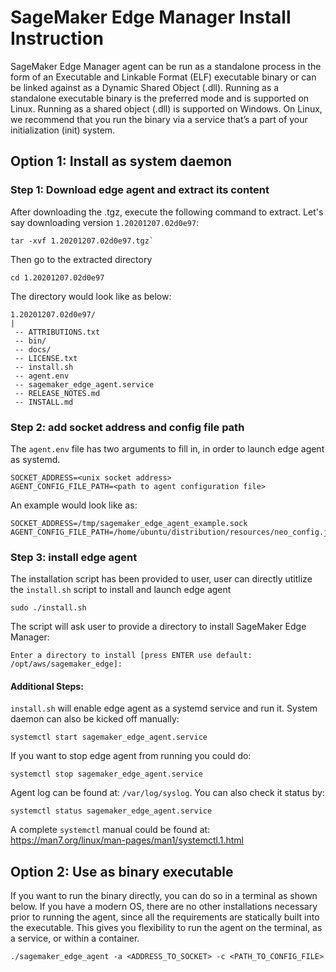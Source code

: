 # SageMaker Edge Manager Install Instruction

SageMaker Edge Manager agent can be run as a standalone process in the form of an Executable and Linkable Format (ELF) executable binary or can be linked against as a Dynamic Shared Object (.dll). Running as a standalone executable binary is the preferred mode and is supported on Linux. Running as a shared object (.dll) is supported on Windows. On Linux, we recommend that you run the binary via a service that’s a part of your initialization (init) system.

## Option 1: Install as system daemon

### Step 1: Download edge agent and extract its content
After downloading the .tgz, execute the following command to extract. Let's say downloading version `1.20201207.02d0e97`:
```
tar -xvf 1.20201207.02d0e97.tgz`
```

Then go to the extracted directory
```
cd 1.20201207.02d0e97
```

The directory would look like as below:
```
1.20201207.02d0e97/
| 
 -- ATTRIBUTIONS.txt
 -- bin/
 -- docs/
 -- LICENSE.txt
 -- install.sh
 -- agent.env
 -- sagemaker_edge_agent.service
 -- RELEASE_NOTES.md
 -- INSTALL.md
```

### Step 2: add socket address and config file path
The `agent.env` file has two arguments to fill in, in order to launch edge agent as systemd.
```
SOCKET_ADDRESS=<unix socket address>
AGENT_CONFIG_FILE_PATH=<path to agent configuration file>
```

An example would look like as:
```
SOCKET_ADDRESS=/tmp/sagemaker_edge_agent_example.sock
AGENT_CONFIG_FILE_PATH=/home/ubuntu/distribution/resources/neo_config.json
```

### Step 3: install edge agent
The installation script has been provided to user, user can directly utitlize the `install.sh` script to install and launch edge agent
```
sudo ./install.sh
```
The script will ask user to provide a directory to install SageMaker Edge Manager:
```
Enter a directory to install [press ENTER use default: /opt/aws/sagemaker_edge]:
```

#### Additional Steps:
`install.sh` will enable edge agent as a systemd service and run it. System daemon can also be kicked off manually:
```
systemctl start sagemaker_edge_agent.service
```

If you want to stop edge agent from running you could do:
```
systemctl stop sagemaker_edge_agent.service
```

Agent log can be found at: `/var/log/syslog`. You can also check it status by:
```
systemctl status sagemaker_edge_agent.service
```

A complete `systemctl` manual could be found at: https://man7.org/linux/man-pages/man1/systemctl.1.html

## Option 2: Use as binary executable 

If you want to run the binary directly, you can do so in a terminal as shown below. If you have a modern OS, there are no other installations necessary prior to running the agent, since all the requirements are statically built into the executable. This gives you flexibility to run the agent on the terminal, as a service, or within a container.

```
./sagemaker_edge_agent -a <ADDRESS_TO_SOCKET> -c <PATH_TO_CONFIG_FILE>
```
